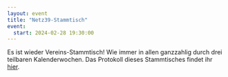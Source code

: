 ```yaml
---
layout: event
title: "Netz39-Stammtisch"
event:
  start: 2024-02-28 19:30:00
---
```


Es ist wieder Vereins-Stammtisch! Wie immer in allen ganzzahlig durch drei teilbaren Kalenderwochen. Das Protokoll dieses Stammtisches findet ihr [hier](https://wiki.netz39.de/stammtisch:2024:2024-02-28).
